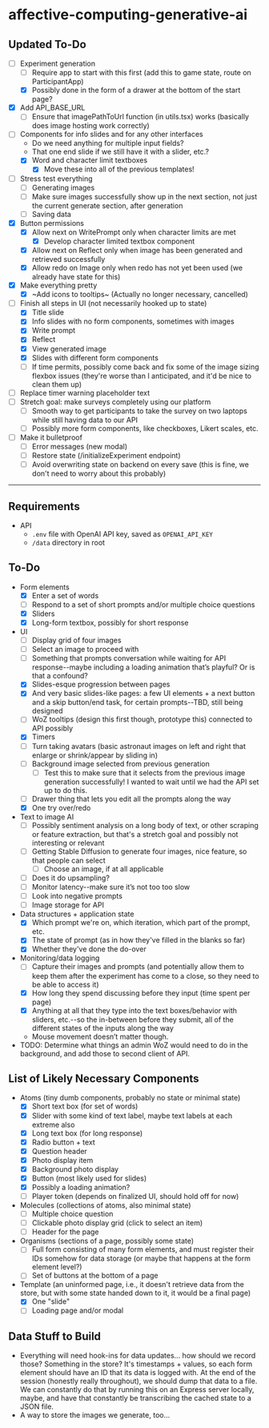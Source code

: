 # affective-computing-generative-ai

## Updated To-Do
- [ ] Experiment generation
  - [ ] Require app to start with this first (add this to game state, route on ParticipantApp)
  - [x] Possibly done in the form of a drawer at the bottom of the start page?
- [x] Add API_BASE_URL
  - [ ] Ensure that imagePathToUrl function (in utils.tsx) works (basically does image hosting work correctly)
- [ ] Components for info slides and for any other interfaces
  - Do we need anything for multiple input fields?
  - That one end slide if we still have it with a slider, etc.?
  - [x] Word and character limit textboxes
    - [x] Move these into all of the previous templates!
- [ ] Stress test everything
  - [ ] Generating images
  - [ ] Make sure images successfully show up in the next section, not just the current generate section, after generation
  - [ ] Saving data
- [x] Button permissions
  - [x] Allow next on WritePrompt only when character limits are met
    - [x] Develop character limited textbox component
  - [x] Allow next on Reflect only when image has been generated and retrieved successfully
  - [x] Allow redo on Image only when redo has not yet been used (we already have state for this)
- [x] Make everything pretty
  - [x] ~Add icons to tooltips~ (Actually no longer necessary, cancelled)
- [ ] Finish all steps in UI (not necessarily hooked up to state)
  - [x] Title slide
  - [x] Info slides with no form components, sometimes with images
  - [x] Write prompt
  - [x] Reflect
  - [x] View generated image
  - [x] Slides with different form components
  - [ ] If time permits, possibly come back and fix some of the image sizing flexbox issues (they're worse than I anticipated, and it'd be nice to clean them up)
- [ ] Replace timer warning placeholder text
- [ ] Stretch goal: make surveys completely using our platform
  - [ ] Smooth way to get participants to take the survey on two laptops while still having data to our API
  - [ ] Possibly more form components, like checkboxes, Likert scales, etc.
- [ ] Make it bulletproof
  - [ ] Error messages (new modal)
  - [ ] Restore state (/initializeExperiment endpoint)
  - [ ] Avoid overwriting state on backend on every save (this is fine, we don't need to worry about this probably)

----

## Requirements
- API
  - `.env` file with OpenAI API key, saved as `OPENAI_API_KEY`
  - `/data` directory in root

## To-Do
- Form elements
  - [x] Enter a set of words
  - [ ] Respond to a set of short prompts and/or multiple choice questions
  - [x] Sliders
  - [x] Long-form textbox, possibly for short response
- UI
  - [ ] Display grid of four images
  - [ ] Select an image to proceed with
  - [ ] Something that prompts conversation while waiting for API response--maybe including a loading animation that’s playful? Or is that a confound?
  - [x] Slides-esque progression between pages
  - [x] And very basic slides-like pages: a few UI elements + a next button and a skip button/end task, for certain prompts--TBD, still being designed
  - [ ] WoZ tooltips (design this first though, prototype this) connected to API possibly
  - [x] Timers
  - [ ] Turn taking avatars (basic astronaut images on left and right that enlarge or shrink/appear by sliding in)
  - [ ] Background image selected from previous generation
    - [ ] Test this to make sure that it selects from the previous image generation successfully! I wanted to wait until we had the API set up to do this.
  - [ ] Drawer thing that lets you edit all the prompts along the way
  - [x] One try over/redo
- Text to image AI
  - [ ] Possibly sentiment analysis on a long body of text, or other scraping or feature extraction, but that's a stretch goal and possibly not interesting or relevant
  - [ ] Getting Stable Diffusion to generate four images, nice feature, so that people can select
    - [ ] Choose an image, if at all applicable
  - [ ] Does it do upsampling?
  - [ ] Monitor latency--make sure it’s not too too slow
  - [ ] Look into negative prompts
  - [ ] Image storage for API
- Data structures + application state
  - [x] Which prompt we're on, which iteration, which part of the prompt, etc.
  - [x] The state of prompt (as in how they've filled in the blanks so far)
  - [x] Whether they've done the do-over
- Monitoring/data logging
  - [ ] Capture their images and prompts (and potentially allow them to keep them after the experiment has come to a close, so they need to be able to access it)
  - [x] How long they spend discussing before they input (time spent per page)
  - [x] Anything at all that they type into the text boxes/behavior with sliders, etc.--so the in-between before they submit, all of the different states of the inputs along the way
  - Mouse movement doesn’t matter though.
- TODO: Determine what things an admin WoZ would need to do in the background, and add those to second client of API.

## List of Likely Necessary Components
- Atoms (tiny dumb components, probably no state or minimal state)
  - [x] Short text box (for set of words)
  - [x] Slider with some kind of text label, maybe text labels at each extreme also
  - [x] Long text box (for long response)
  - [x] Radio button + text
  - [x] Question header
  - [x] Photo display item
  - [x] Background photo display
  - [x] Button (most likely used for slides)
  - [x] Possibly a loading animation?
  - [ ] Player token (depends on finalized UI, should hold off for now)
- Molecules (collections of atoms, also minimal state)
  - [ ] Multiple choice question
  - [ ] Clickable photo display grid (click to select an item)
  - [ ] Header for the page
- Organisms (sections of a page, possibly some state)
  - [ ] Full form consisting of many form elements, and must register their IDs somehow for data storage (or maybe that happens at the form element level?)
  - [ ] Set of buttons at the bottom of a page
- Template (an uninformed page, i.e., it doesn't retrieve data from the store, but with some state handed down to it, it would be a final page)
  - [x] One "slide"
  - [ ] Loading page and/or modal

## Data Stuff to Build
- Everything will need hook-ins for data updates... how should we record those? Something in the store? It's timestamps + values, so each form element should have an ID that its data is logged with. At the end of the session (honestly really throughout), we should dump that data to a file. We can constantly do that by running this on an Express server locally, maybe, and have that constantly be transcribing the cached state to a JSON file.
- A way to store the images we generate, too...

